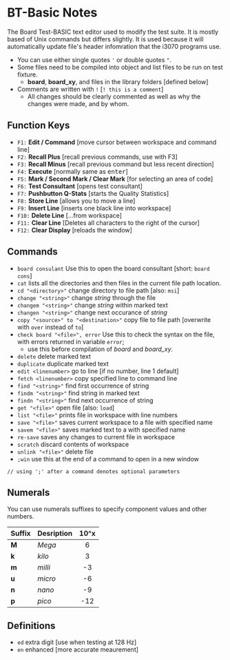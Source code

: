 # BT-Basic Notes

The Board Test-BASIC text editor used to modify the test suite. It is mostly based of Unix commands but differs slightly. It is used because it will automatically update file's header infomration that the i3070 programs use.

- You can use either single quotes `'` or double quotes `"`.
- Some files need to be compiled into object and list files to be run on test fixture.
  - **board**, **board\_xy**, and files in the library folders [defined below]
- Comments are written with `!` [`! this is a comment`]
  - All changes should be clearly commented as well as why the changes were made, and by whom.

## Function Keys

- `F1:` **Edit / Command** [move cursor between workspace and command line]
- `F2:` **Recall Plus** [recall previous commands, use with F3]
- `F3:` **Recall Minus** [recall previous command but less recent direction]
- `F4:` **Execute** [normally same as <kbd>enter</kbd>]
- `F5:` **Mark / Second Mark / Clear Mark** [for selecting an area of code]
- `F6:` **Test Consultant** [opens test consultant]
- `F7:` **Pushbutton Q-Stats** [starts the Quality Statistics]
- `F8:` **Store Line** [allows you to move a line]
- `F9:` **Insert Line** [inserts one black line into workspace]
- `F10:` **Delete Line** [...from workspace]
- `F11:` **Clear Line** [Deletes all characters to the right of the cursor]
- `F12:` **Clear Display** [reloads the window]

## Commands

- `board consulant` Use this to open the board consultant [short: `board cons`]
- `cat` lists all the directories and then files in the current file path location.
- `cd "<directory>"` change directory to file path [also: `msi`]
- `change "<string>"` change _string_ through the file
- `changem "<string>"` change _string_ within marked text
- `changen "<string>"` change next occurance of _string_
- `copy "<source>" to "<destination>"` copy file to file path [overwrite with `over` instead of `to`]
- `check board "<file>", error` Use this to check the syntax on the file, with errors returned in variable `error`;
  - use this before compilation of _board_ and _board\_xy_.
- `delete` delete marked text
- `duplicate` duplicate marked text
- `edit <linenumber>` go to line [if no number, line 1 default]
- `fetch <linenumber>` copy specified line to command line
- `find "<string>"` find first occurrence of string
- `findm "<string>"` find string in marked text
- `findn "<string>"` find next occurrence of string
- `get "<file>"` open file [also: `load`]
- `list "<file>"` prints file in workspace with line numbers
- `save "<file>"` saves current workspace to a file with specified name
- `savem "<file>"` saves marked text to a with specified name
- `re-save` saves any changes to current file in workspace
- `scratch` discard contents of workspace
- `unlink "<file>"` delete file
- `;win` use this at the end of a command to open in a new window

`// using ';' after a command denotes optional parameters`

## Numerals

You can use numerals suffixes to specify component values and other numbers.

| Suffix | Desription | 10^x |
|--------|------------|:----:|
| **M**  | _Mega_     | 6    |
| **k**  | _kilo_     | 3    |
| **m**  | _milli_    | -3   |
| **u**  | _micro_    | -6   |
| **n**  | _nano_     | -9   |
| **p**  | _pico_     | -12  |

## Definitions

- `ed` extra digit [use when testing at 128 Hz]
- `en` enhanced [more accurate meaurement]